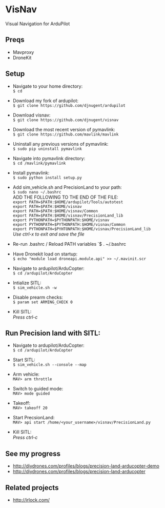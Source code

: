 # VisNav  
Visual Navigation for ArduPilot  
  
## Preqs  
* Mavproxy  
* DroneKit  
  
## Setup 
* Navigate to your home directory:  
	`$ cd`  
  
* Download my fork of ardupilot:  
	`$ git clone https://github.com/djnugent/ardupilot`  
  
*  Download visnav:  
	`$ git clone https://github.com/djnugent/visnav`  
  
*  Download the most recent version of pymavlink:  
	`$ git clone https://github.com/mavlink/mavlink`  
  
*  Uninstall any previous versions of pymavlink:  
	`$ sudo pip uninstall pymavlink`  
  
*  Navigate into pymavlink directory:  
	`$ cd /mavlink/pymavlink`  
  
*  Install pymavlink:  
	`$ sudo python install setup.py`  
  
*  Add sim_vehicle.sh and PrecisionLand to your path:  
	`$ sudo nano ~/.bashrc`  
	ADD THE FOLLOWING TO THE END OF THE FILE: <br />
		`export PATH=$PATH:$HOME/ardupilot/Tools/autotest`<br />
		`export PATH=$PATH:$HOME/visnav`<br />
		`export PATH=$PATH:$HOME/visnav/Common`<br />
		`export PATH=$PATH:$HOME/visnav/PrecisionLand_lib`<br />
		`export PYTHONPATH=$PYTHONPATH:$HOME/visnav`<br />
		`export PYTHONPATH=$PYTHONPATH:$HOME/visnav/Common`<br />
		`export PYTHONPATH=$PYHTONPATH:$HOME/visnav/PrecisionLand_lib`<br />
		*Use ctrl-x to exit and save the file*  
  
*  Re-run .bashrc / Reload PATH variables
	`$ . ~/.bashrc  

*  Have Dronekit load on startup:  
	`$ echo "module load droneapi.module.api" >> ~/.mavinit.scr`   

*  Navigate to ardupilot/ArduCopter:  
	`$ cd /ardupilot/ArduCopter`  
  
*  Intialize SITL:  
	`$ sim_vehicle.sh -w`  
  
*  Disable prearm checks:  
	`$ param set ARMING_CHECK 0`  
  
*  Kill SITL:  
	*Press ctrl-c*  
  
  
  
## Run Precision land with SITL: 
*  Navigate to ardupilot/ArduCopter:  
	`$ cd /ardupilot/ArduCopter`  
  
*  Start SITL:  
	`$ sim_vehicle.sh --console --map`  
  
*  Arm vehicle:  
	`MAV> arm throttle`  
  
*  Switch to guided mode:  
	`MAV> mode guided`  
  
*  Takeoff:  
	`MAV> takeoff 20`  
  
*  Start PrecsionLand:  
	`MAV> api start /home/<your_username>/visnav/PrecisionLand.py`  
  
*  Kill SITL:  
	*Press ctrl-c*
  


## See my progress  
*  http://diydrones.com/profiles/blogs/precision-land-arducopter-demo  
*  http://diydrones.com/profiles/blogs/precision-land-arducopter
  


## Related projects
*  http://irlock.com/